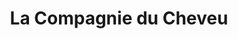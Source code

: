 ---
title: "La Compagnie du Cheveu"
url: /poissy/la-compagnie-du-cheveu-avenue-maurice-berteaux/
shop: fournitures pour coiffeurs
---